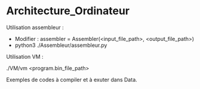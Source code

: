 # Architecture_Ordinateur

Utilisation assembleur :

- Modifier : assembler = Assembler(<input_file_path>, <output_file_path>)
- python3 ./Assembleur/assembleur.py

Utilisation VM : 

./VM/vm <program.bin_file_path>

Exemples de codes à compiler et à exuter dans Data.
